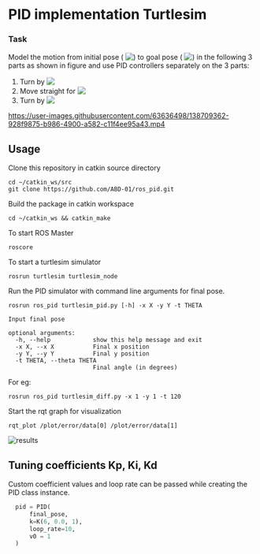 # PID implementation Turtlesim

### Task
Model the motion from initial pose (<!-- $\bar{x}, \bar{y}, \bar{\theta}$ --> <img style="transform: translateY(0.1em); background: white;" src="https://render.githubusercontent.com/render/math?math=%5Cbar%7Bx%7D%2C%20%5Cbar%7By%7D%2C%20%5Cbar%7B%5Ctheta%7D">) to goal pose (<!-- $\bar{x\prime}, \bar{y\prime}, \bar{\theta\prime}$ --> <img style="transform: translateY(0.1em); background: white;" src="https://render.githubusercontent.com/render/math?math=%5Cbar%7Bx%5Cprime%7D%2C%20%5Cbar%7By%5Cprime%7D%2C%20%5Cbar%7B%5Ctheta%5Cprime%7D">) in the following 3 parts as shown in figure and use PID controllers separately on the 3 parts:
1. Turn by <!-- $\delta_{rot1}$ --> <img style="transform: translateY(0.1em); background: white;" src="https://render.githubusercontent.com/render/math?math=%5Cdelta_%7Brot1%7D">
2. Move straight for <!-- $\delta_{trans}$ --> <img style="transform: translateY(0.1em); background: white;" src="https://render.githubusercontent.com/render/math?math=%5Cdelta_%7Btrans%7D">
3. Turn by <!-- $\delta_{rot2}$ --> <img style="transform: translateY(0.1em); background: white;" src="https://render.githubusercontent.com/render/math?math=%5Cdelta_%7Brot2%7D">

https://user-images.githubusercontent.com/63636498/138709362-928f9875-b986-4900-a582-c11f4ee95a43.mp4

## Usage

Clone this repository in catkin source directory
```
cd ~/catkin_ws/src
git clone https://github.com/ABD-01/ros_pid.git
```

Build the package in catkin workspace
```
cd ~/catkin_ws && catkin_make
```

To start ROS Master
```
roscore
```

To start a turtlesim simulator
```
rosrun turtlesim turtlesim_node
```

Run the PID simulator with command line arguments for final pose.
```
rosrun ros_pid turtlesim_pid.py [-h] -x X -y Y -t THETA

Input final pose

optional arguments:
  -h, --help            show this help message and exit
  -x X, --x X           Final x position
  -y Y, --y Y           Final y position
  -t THETA, --theta THETA
                        Final angle (in degrees)
```
For eg:
```
rosrun ros_pid turtlesim_diff.py -x 1 -y 1 -t 120
```

Start the rqt graph for visualization
```
rqt_plot /plot/error/data[0] /plot/error/data[1]
```
![results](/assets/rospid.gif)

## Tuning coefficients Kp, Ki, Kd

Custom coefficient values and loop rate can be passed while creating the PID class instance.

```py
  pid = PID(
      final_pose,
      k=K(6, 0.0, 1),
      loop_rate=10,
      v0 = 1
  )
```